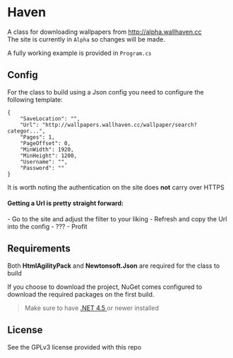 Haven
=====

A class for downloading wallpapers from http://alpha.wallhaven.cc<br>
The site is currently in `Alpha` so changes will be made.

A fully working example is provided in `Program.cs`<br>

Config
------

For the class to build using a Json config you need to configure the following template:
```
{
	"SaveLocation": "",
	"Url": "http://wallpapers.wallhaven.cc/wallpaper/search?categor...",
	"Pages": 1,
	"PageOffset": 0,
	"MinWidth": 1920,
	"MinHeight": 1200,
	"Username": "",
	"Password": ""
}
```

It is worth noting the authentication on the site does <strong>not</strong> carry over HTTPS

<h4>Getting a Url is pretty straight forward:</h4>
 - Go to the site and adjust the filter to your liking
 - Refresh and copy the Url into the config
 - ???
 - Profit

Requirements
------------
 Both <strong>HtmlAgilityPack</strong> and <strong>Newtonsoft.Json</strong> are required for the class to build
 
 If you choose to download the project, NuGet comes configured to download the required packages on the first build.
 
<blockquote>Make sure to have <a href="http://www.microsoft.com/en-us/download/details.aspx?id=30653">.NET 4.5 </a> or newer installed</blockquote> 
 
License
-------
See the GPLv3 license provided with this repo
